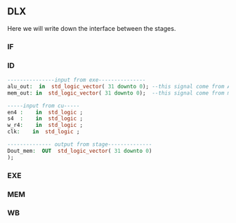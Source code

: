 ## DLX
Here we will write down the interface between the stages.
### IF

### ID
```vhdl
---------------input from exe---------------
alu_out:  in  std_logic_vector( 31 downto 0); --this signal come from ALU_Out register
mem_out: in  std_logic_vector( 31 downto 0);  --this signal come from mem register

-----input from cu-----
en4 :    in  std_logic ;
s4  :    in  std_logic ;
w_r4:    in  std_logic ;
clk:    in  std_logic ;

-------------- output from stage--------------
Dout_mem:  OUT  std_logic_vector( 31 downto 0)
);
```


### EXE

### MEM

### WB
